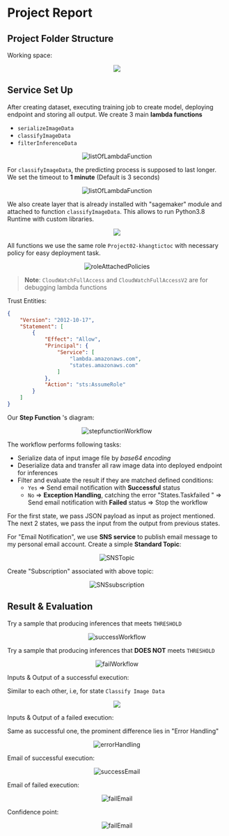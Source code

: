 # Project Report

## Project Folder Structure

Working space:

<p align="center">
    <img src="img/projectStruct.png">
</p>

## Service Set Up
After creating dataset, executing training job to create model, deploying endpoint and storing all output. We create 3 main **lambda functions**

- `serializeImageData`
- `classifyImageData`
- `filterInferenceData`

<p align="center">
    <img src="img/listofLambdafunc.png" alt="listOfLambdaFunction">
</p>

For `classifyImageData`, the predicting process is supposed to last longer. We set the timeout to **1 minute** (Default is 3 seconds)

<p align="center">
    <img src="img/classifyImgConfig.png" alt="listOfLambdaFunction">
</p>

We also create layer that is already installed with "sagemaker" module and attached to function `classifyImageData`. This allows to run Python3.8 Runtime with custom libraries.

<p align="center">
    <img src="img/lambda_layer.png">
</p>


All functions we use the same role `Project02-khangtictoc` with necessary policy for easy deployment task. 

<p align="center">
    <img src="img/roleAttachedPolicies.png" alt="roleAttachedPolicies">
</p>

> **Note**: `CloudWatchFullAccess` and `CloudWatchFullAccessV2` are for debugging lambda functions

Trust Entities:

```json
{
    "Version": "2012-10-17",
    "Statement": [
        {
            "Effect": "Allow",
            "Principal": {
                "Service": [
                    "lambda.amazonaws.com",
                    "states.amazonaws.com"
                ]
            },
            "Action": "sts:AssumeRole"
        }
    ]
}
```

Our **Step Function** 's diagram:

<p align="center">
    <img src="img/stepfunctionWorkflow.png" alt="stepfunctionWorkflow">
</p>

The workflow performs following tasks:
- Serialize data of input image file by *base64 encoding*
- Deserialize data and transfer all raw image data into deployed endpoint for inferences
- Filter and evaluate the result if they are matched defined conditions:
  - `Yes` => Send email notification with **Successful** status
  - `No` => **Exception Handling**, catching the error "States.Taskfailed " => Send email notification with **Failed** status => Stop the workflow 

For the first state, we pass JSON payload as input as project mentioned. The next 2 states, we pass the input from the output from previous states.

For "Email Notification", we use **SNS service** to publish email message to my personal email account. Create a simple **Standard Topic**:

<p align="center">
    <img src="img/SNSTopic.png" alt="SNSTopic">
</p>

Create "Subscription" associated with above topic:

<p align="center">
    <img src="img/SNSsubscription.png" alt="SNSsubscription">
</p>

## Result & Evaluation

Try a sample that producing inferences that meets `THRESHOLD`

<p align="center">
    <img src="img/successWorkflow.png" alt="successWorkflow">
</p>

Try a sample that producing inferences that **DOES NOT** meets `THRESHOLD`

<p align="center">
    <img src="img/failWorkflow.png" alt="failWorkflow">
</p>

Inputs & Output of a successful execution:

Similar to each other, i.e, for state `Classify Image Data`

<p align="center">
    <img src="img/inferState.png">
</p>

Inputs & Output of a failed execution:

Same as successful one, the prominent difference lies in "Error Handling"

<p align="center">
    <img src="img/errorHandling.png" alt="errorHandling">
</p>


Email of successful execution:

<p align="center">
    <img src="img/successEmail.png" alt="successEmail">
</p>

Email of failed execution:

<p align="center">
    <img src="img/failEmail.png" alt="failEmail">
</p>

Confidence point:

<p align="center">
    <img src="img/confidence.png" alt="failEmail">
</p>